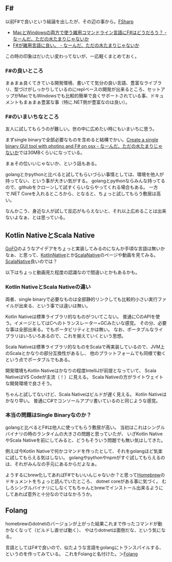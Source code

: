 ## F#

以前F#で良いという結論を出したが、その辺の事から。[FSharp](FSharp)

- [MacとWindowsの両方で使う雑用コマンドライン言語にF#はどうだろう？ - なーんだ、ただの水たまりじゃないか](https://karino2.github.io/2020/11/15/how_about_fsharp.html)
- [F#が雑用言語に良い。 - なーんだ、ただの水たまりじゃないか](https://karino2.github.io/2020/12/10/fsharp_for_zatuyou.html)

この時の印象はだいたい変わってないが、一応軽くまとめておく。

### F#の良いところ

まぁまぁ良くてきている開発環境、書いてて気分の良い言語、豊富なライブラリ、型づけがしっかりしているのにreplベースの開発が出来るところ、セットアップがMacでもWindowsでも比較的簡単で良くサポートされている事、ドキュメントもまぁまぁ豊富な事（特に.NET側が豊富なのは良い）。

### F#のいまいちなところ

友人に試してもらうのが難しい。世の中に広めたい時にもいまいちに思う。

まずsingle binaryで全部必要なものを含めると結構でかい。[Create a single binary GUI tool with photino and F# on osx - なーんだ、ただの水たまりじゃないか](https://karino2.github.io/2021/04/25/fsharp_de_photino.html)では30MBくらいになっている。

まぁその位いいじゃないか、という話もある。

golangとかpythonと比べると試してもらいづらい事情としては、環境を他人が持ってない、という事が大きい気がする。
golangとpythonならみんな持ってるので、githubをクローンして試すくらいならやってくれる場合もある。
一方で.NET Coreを入れるところから、となると、ちょっと試してもらう敷居は高い。

なんかこう、身近な人が試して反応がもらえないと、それ以上広めることは出来ないよなぁ、とは思っている。

## Kotlin NativeとScala Native

[GoFO](GoFO)のようなアイデアをちょっと実装してみるのになんか手頃な言語は無いかなぁ、と思って、[KotlinNative](KotlinNative)とか[ScalaNative](ScalaNative)のページや動画を見てみる。
[ScalaNative](ScalaNative)良いのでは？

以下はちょっと動画見た程度の認識なので間違いとかもあるかも。

### Kotlin NativeとScala Nativeの違い

両者、single binaryで必要なものは全部静的リンクしても比較的小さい実行ファイルが出来る、という事では違いは無い。

Kotlin Nativeは標準ライブラリ的なものがついてこない。
普通にCのAPIを使う。イメージとしてはCへのトランスレーター+GCみたいな感覚。
その分、必要な事は全部出来る。でもポータビリティとかは無い。
なお、ポータブルなライブラリはいろいろあるので、これを揃えていくという思想。

Scala Nativeは標準ライブラリ的なものをScalaで再実装しているので、JVM上のScalaとかなりの部分互換性があるし、
他のプラットフォームでも同様で動くという点でポータブルでもある。

開発環境もKotlin Nativeはかなりの程度IntelliJが前提となっていて、
Scala NativeはVS Codeが主流（！）に見える。
Scala Nativeの方がライトウェイトな開発環境で良さそう。

ちゃんと試してないけど、Scala Nativeはビルドが遅く見える。
Kotlin Nativeはかなり早い。
普通にC#でコンソールアプリ書いているのと同じような感覚。

### 本当の問題はSingle Binaryなのか？

golangと比べるとF#は他人に使ってもらう敷居が高い。
当初はこれはシングルバイナリの時のランタイムの大きさの問題と思っていたが、
いざKotlin NativeやScala Nativeを前にしてみると、どうもそういう問題でも無い気はしてきた。

例えば今Kotlin Nativeで何かコマンドを作ったとして、それをgolangほど気楽に試してもらえる気はしない。
golangやpythonやnpmがすぐ試してもらえるのは、それがみんなの手元にあるからだよなぁ。

ようするにbrew化してあればF#でもいいんじゃないか？と思って[Homebrew](Homebrew)のドキュメントをちょっと読んでいたところ、
dotnet coreがある事に気づく。
むしろシングルバイナリにしなくてもちゃんとbrewでインストール出来るようにしてあれば意外と十分なのではなかろうか。

## Folang

homebrewのdotnetのバージョンが上がった結果これまで作ったコマンドが動かなくなって（ビルドし直せば動く）、
やはりdotnetは面倒だな、という気になる。

言語としてはF#で良いので、似たような言語をgolangにトランスパイルする、というのを作ってみている。
これをFolangと名付けた。＞[Folang](Folang)